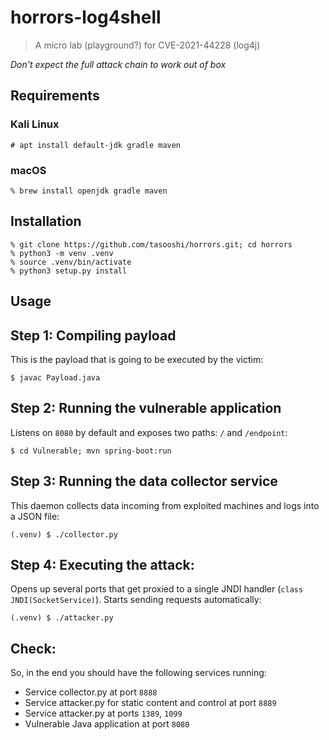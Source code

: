 # horrors-log4shell

> A micro lab (playground?) for CVE-2021-44228 (log4j)

*Don't expect the full attack chain to work out of box*

## Requirements

### Kali Linux

    # apt install default-jdk gradle maven

### macOS

    % brew install openjdk gradle maven

## Installation

    % git clone https://github.com/tasooshi/horrors.git; cd horrors
    % python3 -m venv .venv
    % source .venv/bin/activate
    % python3 setup.py install

## Usage

## Step 1: Compiling payload

This is the payload that is going to be executed by the victim:

    $ javac Payload.java

## Step 2: Running the vulnerable application

Listens on `8080` by default and exposes two paths: `/` and `/endpoint`:

    $ cd Vulnerable; mvn spring-boot:run

## Step 3: Running the data collector service

This daemon collects data incoming from exploited machines and logs into a JSON file:

    (.venv) $ ./collector.py

## Step 4: Executing the attack:

Opens up several ports that get proxied to a single JNDI handler (`class JNDI(SocketService)`). Starts sending requests automatically:

    (.venv) $ ./attacker.py

## Check:

So, in the end you should have the following services running:

* Service collector.py at port `8888`
* Service attacker.py for static content and control at port `8889`
* Service attacker.py at ports `1389`, `1099`
* Vulnerable Java application at port `8080`
